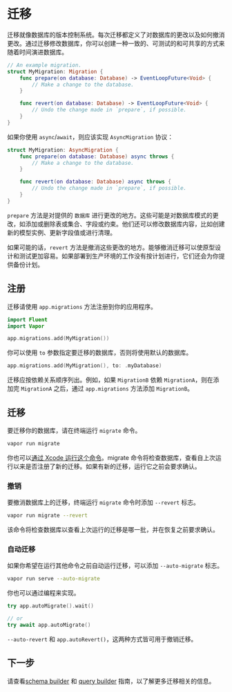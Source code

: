 # 迁移

迁移就像数据库的版本控制系统。每次迁移都定义了对数据库的更改以及如何撤消更改。通过迁移修改数据库，你可以创建一种一致的、可测试的和可共享的方式来随着时间演进数据库。

```swift
// An example migration.
struct MyMigration: Migration {
    func prepare(on database: Database) -> EventLoopFuture<Void> {
        // Make a change to the database.
    }

    func revert(on database: Database) -> EventLoopFuture<Void> {
    	// Undo the change made in `prepare`, if possible.
    }
}
```

如果你使用 `async`/`await`，则应该实现 `AsyncMigration` 协议：

```swift
struct MyMigration: AsyncMigration {
    func prepare(on database: Database) async throws {
        // Make a change to the database.
    }

    func revert(on database: Database) async throws {
    	// Undo the change made in `prepare`, if possible.
    }
}
```

`prepare` 方法是对提供的 `数据库` 进行更改的地方。这些可能是对数据库模式的更改，如添加或删除表或集合、字段或约束。他们还可以修改数据库内容，比如创建新的模型实例、更新字段值或进行清理。

如果可能的话，`revert` 方法是撤消这些更改的地方。能够撤消迁移可以使原型设计和测试更加容易。如果部署到生产环境的工作没有按计划进行，它们还会为你提供备份计划。

## 注册

迁移请使用 `app.migrations` 方法注册到你的应用程序。

```swift
import Fluent
import Vapor

app.migrations.add(MyMigration())
```

你可以使用 `to` 参数指定要迁移的数据库，否则将使用默认的数据库。

```swift
app.migrations.add(MyMigration(), to: .myDatabase)
```

迁移应按依赖关系顺序列出。例如，如果 `MigrationB` 依赖 `MigrationA`，则在添加完 `MigrationA` 之后，通过 `app.migrations` 方法添加 `MigrationB`。

## 迁移
 
要迁移你的数据库，请在终端运行 `migrate` 命令。

```sh
vapor run migrate
```

你也可以[通过 Xcode 运行这个命令](../advanced/commands.md#xcode)。migrate 命令将检查数据库，查看自上次运行以来是否注册了新的迁移。如果有新的迁移，运行它之前会要求确认。

### 撤销

要撤消数据库上的迁移，终端运行 `migrate` 命令时添加 `--revert` 标志。

```sh
vapor run migrate --revert
```

该命令将检查数据库以查看上次运行的迁移是哪一批，并在恢复之前要求确认。

### 自动迁移

如果你希望在运行其他命令之前自动运行迁移，可以添加 `--auto-migrate` 标志。

```sh
vapor run serve --auto-migrate
```

你也可以通过编程来实现。

```swift
try app.autoMigrate().wait()

// or
try await app.autoMigrate()
```

`--auto-revert` 和 `app.autoRevert()`，这两种方式皆可用于撤销迁移。

## 下一步

请查看[schema builder](schema.md) 和 [query builder](query.md) 指南，以了解更多迁移相关的信息。


